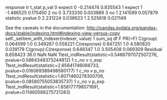 
  response  tr    t_stat     p_val
0   expect   0 -0.214474  0.835543
1   expect   1 -1.486525  0.175450
2       no   0  3.733330  0.003889
3       no   1  2.141599  0.057879
   statistic    pvalue
0   2.231224  0.038623
1   2.525618  0.021149


See the caveats in the documentation: http://pandas.pydata.org/pandas-docs/stable/indexing.html#indexing-view-versus-copy
  self._setitem_with_indexer(indexer, value)
1                         sum_sq    df         F    PR(>F)
C(group)              0.064599   1.0  0.349267  0.558221
C(response)           0.847251   1.0  4.580820  0.039179
C(group):C(response)  0.648347   1.0  3.505408  0.069309
Residual              6.658423  36.0       NaN       NaN
Ttest_indResult(statistic=0.5486797072507276, pvalue=0.5864348373244812)
1 c_no v c_exp Ttest_indResult(statistic=2.65641746066733, pvalue=0.016069389498580177)
1 c_no v p_no Ttest_indResult(statistic=1.8071460278300706, pvalue=0.08580755053835737)
1 c_no v p_exp Ttest_indResult(statistic=1.658177798571691, pvalue=0.11460588275721283)